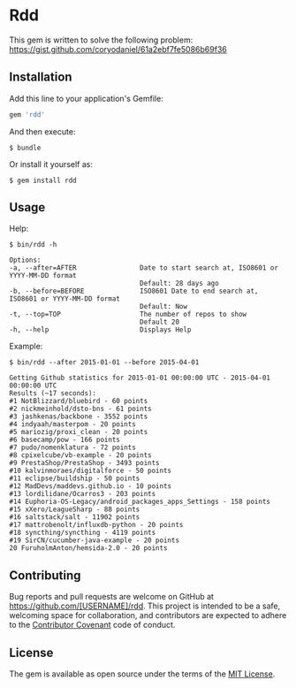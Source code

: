 # Rdd

This gem is written to solve the following problem: https://gist.github.com/coryodaniel/61a2ebf7fe5086b69f36

## Installation

Add this line to your application's Gemfile:

```ruby
gem 'rdd'
```

And then execute:

    $ bundle

Or install it yourself as:

    $ gem install rdd

## Usage

Help:

` $ bin/rdd -h `

```
Options:
-a, --after=AFTER                Date to start search at, ISO8601 or YYYY-MM-DD format
                                 Default: 28 days ago
-b, --before=BEFORE              ISO8601 Date to end search at, ISO8601 or YYYY-MM-DD format
                                 Default: Now
-t, --top=TOP                    The number of repos to show
                                 Default 20
-h, --help                       Displays Help
```

Example:

`$ bin/rdd --after 2015-01-01 --before 2015-04-01`
```
Getting Github statistics for 2015-01-01 00:00:00 UTC - 2015-04-01 00:00:00 UTC
Results (~17 seconds):
#1 NotBlizzard/bluebird - 60 points
#2 nickmeinhold/dsto-bns - 61 points
#3 jashkenas/backbone - 3552 points
#4 indyaah/masterpom - 20 points
#5 mariozig/proxi_clean - 20 points
#6 basecamp/pow - 166 points
#7 pudo/nomenklatura - 72 points
#8 cpixelcube/vb-example - 20 points
#9 PrestaShop/PrestaShop - 3493 points
#10 kalvinmoraes/digitalforce - 50 points
#11 eclipse/buildship - 50 points
#12 MadDevs/maddevs.github.io - 10 points
#13 lordilidane/Ocarros3 - 203 points
#14 Euphoria-OS-Legacy/android_packages_apps_Settings - 158 points
#15 xXero/LeagueSharp - 88 points
#16 saltstack/salt - 11902 points
#17 mattrobenolt/influxdb-python - 20 points
#18 syncthing/syncthing - 4119 points
#19 SirCN/cucumber-java-example - 20 points
20 FuruholmAnton/hemsida-2.0 - 20 points
```
## Contributing

Bug reports and pull requests are welcome on GitHub at https://github.com/[USERNAME]/rdd. This project is intended to be a safe, welcoming space for collaboration, and contributors are expected to adhere to the [Contributor Covenant](contributor-covenant.org) code of conduct.


## License

The gem is available as open source under the terms of the [MIT License](http://opensource.org/licenses/MIT).

